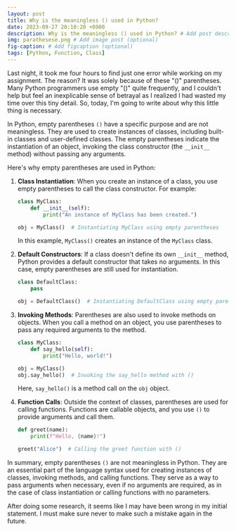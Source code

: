 ```yaml
---
layout: post
title: Why is the meaningless () used in Python?
date: 2023-09-27 20:10:20 +0900
description: Why is the meaningless () used in Python? # Add post description (optional)
img: parathesese.png # Add image post (optional)
fig-caption: # Add figcaption (optional)
tags: [Python, Function, Class]
---
```


Last night, it took me four hours to find just one error while working on my assignment. The reason? It was solely because of these "()" parentheses. Many Python programmers use empty "()" quite frequently, and I couldn't help but feel an inexplicable sense of betrayal as I realized I had wasted my time over this tiny detail. So, today, I'm going to write about why this little thing is necessary.

In Python, empty parentheses `()` have a specific purpose and are not meaningless. They are used to create instances of classes, including built-in classes and user-defined classes. The empty parentheses indicate the instantiation of an object, invoking the class constructor (the `__init__` method) without passing any arguments.

Here's why empty parentheses are used in Python:

1. **Class Instantiation**: When you create an instance of a class, you use empty parentheses to call the class constructor. For example:

   ```python
   class MyClass:
       def __init__(self):
           print("An instance of MyClass has been created.")

   obj = MyClass()  # Instantiating MyClass using empty parentheses
   ```

   In this example, `MyClass()` creates an instance of the `MyClass` class.

2. **Default Constructors**: If a class doesn't define its own `__init__` method, Python provides a default constructor that takes no arguments. In this case, empty parentheses are still used for instantiation.

   ```python
   class DefaultClass:
       pass

   obj = DefaultClass()  # Instantiating DefaultClass using empty parentheses
   ```

3. **Invoking Methods**: Parentheses are also used to invoke methods on objects. When you call a method on an object, you use parentheses to pass any required arguments to the method.

   ```python
   class MyClass:
       def say_hello(self):
           print("Hello, world!")

   obj = MyClass()
   obj.say_hello()  # Invoking the say_hello method with ()
   ```

   Here, `say_hello()` is a method call on the `obj` object.

4. **Function Calls**: Outside the context of classes, parentheses are used for calling functions. Functions are callable objects, and you use `()` to provide arguments and call them.

   ```python
   def greet(name):
       print(f"Hello, {name}!")

   greet("Alice")  # Calling the greet function with ()
   ```

In summary, empty parentheses `()` are not meaningless in Python. They are an essential part of the language syntax used for creating instances of classes, invoking methods, and calling functions. They serve as a way to pass arguments when necessary, even if no arguments are required, as in the case of class instantiation or calling functions with no parameters.

After doing some research, it seems like I may have been wrong in my initial statement. I must make sure never to make such a mistake again in the future.